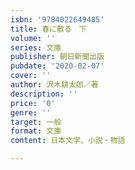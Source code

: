```yaml
---
isbn: '9784022649485'
title: 春に散る　下
volume: ''
series: 文庫
publisher: 朝日新聞出版
pubdate: '2020-02-07'
cover: ''
author: 沢木耕太郎／著
description: ''
price: '0'
genre: ''
target: 一般
format: 文庫
content: 日本文学、小説・物語

---
```

